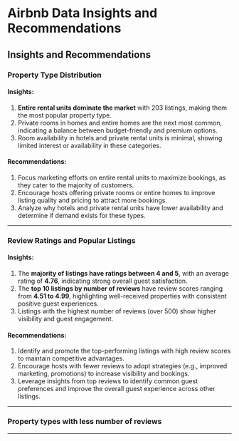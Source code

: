 # Airbnb Data Insights and Recommendations

## Insights and Recommendations

### Property Type Distribution

#### Insights:
1. **Entire rental units dominate the market** with 203 listings, making them the most popular property type.
2. Private rooms in homes and entire homes are the next most common, indicating a balance between budget-friendly and premium options.
3. Room availability in hotels and private rental units is minimal, showing limited interest or availability in these categories.

#### Recommendations:
1. Focus marketing efforts on entire rental units to maximize bookings, as they cater to the majority of customers.
2. Encourage hosts offering private rooms or entire homes to improve listing quality and pricing to attract more bookings.
3. Analyze why hotels and private rental units have lower availability and determine if demand exists for these types.

---

### Review Ratings and Popular Listings

#### Insights:
1. The **majority of listings have ratings between 4 and 5**, with an average rating of **4.76**, indicating strong overall guest satisfaction.
2. The **top 10 listings by number of reviews** have review scores ranging from **4.51 to 4.99**, highlighting well-received properties with consistent positive guest experiences.
3. Listings with the highest number of reviews (over 500) show higher visibility and guest engagement.

#### Recommendations:
1. Identify and promote the top-performing listings with high review scores to maintain competitive advantages.
2. Encourage hosts with fewer reviews to adopt strategies (e.g., improved marketing, promotions) to increase visibility and bookings.
3. Leverage insights from top reviews to identify common guest preferences and improve the overall guest experience across other listings.

---

### Property types with less number of reviews



---


